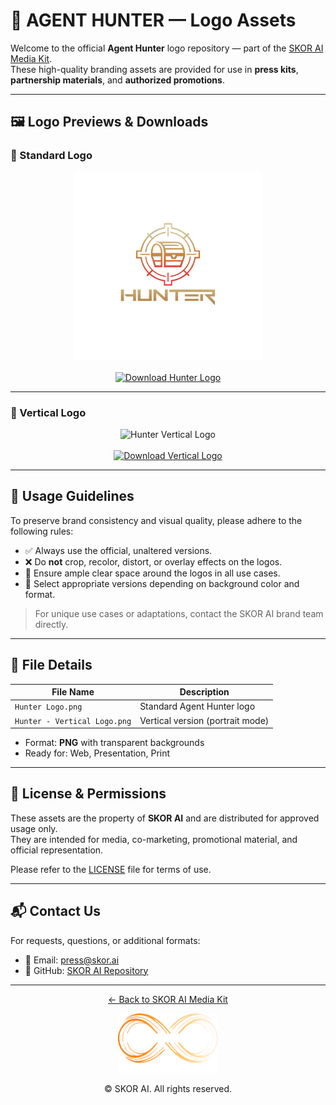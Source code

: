 # 🎯 AGENT HUNTER — Logo Assets

Welcome to the official **Agent Hunter** logo repository — part of the [SKOR AI Media Kit](https://github.com/TheSkorAI/SKOR-AI).  
These high-quality branding assets are provided for use in **press kits**, **partnership materials**, and **authorized promotions**.

---

## 🖼️ Logo Previews & Downloads

### 🔹 Standard Logo

<p align="center">
  <img src="https://github.com/TheSkorAI/SKOR-AI/raw/main/AGENT%20HUNTER%20LOGO/Hunter%20Logo.png" alt="Hunter Standard Logo" width="300" />
  <br><br>
  <a href="https://github.com/TheSkorAI/SKOR-AI/raw/main/AGENT%20HUNTER%20LOGO/Hunter%20Logo.png">
    <img src="https://img.shields.io/badge/Download-Hunter%20Logo-007BFF?style=for-the-badge&logo=download" alt="Download Hunter Logo">
  </a>
</p>

---

### 🔸 Vertical Logo

<p align="center">
  <img src="https://github.com/TheSkorAI/SKOR-AI/raw/main/AGENT%20HUNTER%20LOGO/Hunter%20-%20Vertical%20Logo.png" alt="Hunter Vertical Logo" width="300" />
  <br><br>
  <a href="https://github.com/TheSkorAI/SKOR-AI/raw/main/AGENT%20HUNTER%20LOGO/Hunter%20-%20Vertical%20Logo.png">
    <img src="https://img.shields.io/badge/Download-Vertical%20Logo-007BFF?style=for-the-badge&logo=download" alt="Download Vertical Logo">
  </a>
</p>

---

## 📐 Usage Guidelines

To preserve brand consistency and visual quality, please adhere to the following rules:

- ✅ Always use the official, unaltered versions.
- ❌ Do **not** crop, recolor, distort, or overlay effects on the logos.
- 🔲 Ensure ample clear space around the logos in all use cases.
- 🎨 Select appropriate versions depending on background color and format.

> For unique use cases or adaptations, contact the SKOR AI brand team directly.

---

## 📁 File Details

| File Name                     | Description                      |
|------------------------------|----------------------------------|
| `Hunter Logo.png`            | Standard Agent Hunter logo       |
| `Hunter - Vertical Logo.png` | Vertical version (portrait mode) |

- Format: **PNG** with transparent backgrounds  
- Ready for: Web, Presentation, Print

---

## 📜 License & Permissions

These assets are the property of **SKOR AI** and are distributed for approved usage only.  
They are intended for media, co-marketing, promotional material, and official representation.

Please refer to the [LICENSE](../../LICENSE) file for terms of use.

---

## 📬 Contact Us

For requests, questions, or additional formats:

- 📧 Email: [press@skor.ai](mailto:press@skor.ai)  
- 💬 GitHub: [SKOR AI Repository](https://github.com/TheSkorAI/SKOR-AI)

---

<p align="center">
  <a href="https://github.com/TheSkorAI/SKOR-AI">
    ← Back to SKOR AI Media Kit
  </a>
</p>

<p align="center">
  <img src="https://github.com/TheSkorAI/SKOR-AI/raw/main/SKOR%20AI%20Agents%20Logo%20(Primary).png" alt="SKOR AI Logo" width="160" />
</p>

<p align="center">
  © SKOR AI. All rights reserved.
</p>

